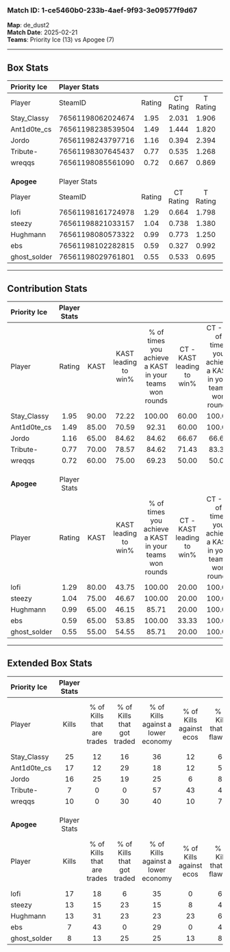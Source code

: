 ### Match ID: 1-ce5460b0-233b-4aef-9f93-3e09577f9d67  
**Map**: de_dust2  
**Match Date**: 2025-02-21  
**Teams**: Priority Ice (13) vs Apogee (7)  

---  

## Box Stats  

| **Priority Ice** | Player Stats      |        |           |          |       |       |       |         |        |      |     |
| :- | :- | :-: | :-: | :-: | :-: | :-: | :-: | :-: | :-: | :-: | :-: |
| Player           | SteamID           | Rating | CT Rating | T Rating | KAST  |  ADR  | Kills | Assists | Deaths | K/D  | HS% |
| Stay_Classy      | 76561198062024674 |  1.95  |   2.031   |  1.906   | 90.00 | 111.8 |  25   |    1    |   8    | 3.13 | 44  |
| Ant1d0te_cs      | 76561198238539504 |  1.49  |   1.444   |  1.820   | 85.00 | 111.8 |  17   |   12    |   13   | 1.31 | 58  |
| Jordo            | 76561198243797716 |  1.16  |   0.394   |  2.394   | 65.00 | 75.7  |  16   |    3    |   12   | 1.33 | 31  |
| Tribute-         | 76561198307645437 |  0.77  |   0.535   |  1.268   | 70.00 | 52.6  |   7   |    5    |   11   | 0.64 | 28  |
| wreqqs           | 76561198085561090 |  0.72  |   0.667   |  0.869   | 60.00 | 47.7  |  10   |    2    |   14   | 0.71 | 30  |
|                  |                   |        |           |          |       |       |       |         |        |      |     |
|                  |                   |        |           |          |       |       |       |         |        |      |     |
|                  |                   |        |           |          |       |       |       |         |        |      |     |
| **Apogee**       | Player Stats      |        |           |          |       |       |       |         |        |      |     |
| Player           | SteamID           | Rating | CT Rating | T Rating | KAST  |  ADR  | Kills | Assists | Deaths | K/D  | HS% |
| lofi             | 76561198161724978 |  1.29  |   0.664   |  1.798   | 80.00 | 82.4  |  17   |    4    |   14   | 1.21 | 70  |
| steezy           | 76561198821033157 |  1.04  |   0.738   |  1.380   | 75.00 | 77.4  |  13   |    5    |   15   | 0.87 | 30  |
| Hughmann         | 76561198080573322 |  0.99  |   0.773   |  1.250   | 65.00 | 84.3  |  13   |    4    |   15   | 0.87 | 69  |
| ebs              | 76561198102282815 |  0.59  |   0.327   |  0.992   | 65.00 | 48.6  |   7   |    5    |   16   | 0.44 | 57  |
| ghost_solder     | 76561198029761801 |  0.55  |   0.533   |  0.695   | 55.00 | 41.1  |   8   |    2    |   15   | 0.53 | 50  |
---  

## Contribution Stats  

| **Priority Ice** | Player Stats |       |                      |                                                        |                           |                                                             |                          |                                                            |
| :- | :-: | :-: | :-: | :-: | :-: | :-: | :-: | :-: |
| Player           |    Rating    | KAST  | KAST leading to win% | % of times you achieve a KAST in your teams won rounds | CT - KAST leading to win% | CT - % of times you achieve a KAST in your teams won rounds | T - KAST leading to win% | T - % of times you achieve a KAST in your teams won rounds |
| Stay_Classy      |     1.95     | 90.00 |        72.22         |                         100.00                         |           60.00           |                           100.00                            |          87.50           |                           100.00                           |
| Ant1d0te_cs      |     1.49     | 85.00 |        70.59         |                         92.31                          |           60.00           |                           100.00                            |          85.71           |                           85.71                            |
| Jordo            |     1.16     | 65.00 |        84.62         |                         84.62                          |           66.67           |                            66.67                            |          100.00          |                           100.00                           |
| Tribute-         |     0.77     | 70.00 |        78.57         |                         84.62                          |           71.43           |                            83.33                            |          85.71           |                           85.71                            |
| wreqqs           |     0.72     | 60.00 |        75.00         |                         69.23                          |           50.00           |                            50.00                            |          100.00          |                           85.71                            |
|                  |              |       |                      |                                                        |                           |                                                             |                          |                                                            |
|                  |              |       |                      |                                                        |                           |                                                             |                          |                                                            |
|                  |              |       |                      |                                                        |                           |                                                             |                          |                                                            |
| **Apogee**       | Player Stats |       |                      |                                                        |                           |                                                             |                          |                                                            |
| Player           |    Rating    | KAST  | KAST leading to win% | % of times you achieve a KAST in your teams won rounds | CT - KAST leading to win% | CT - % of times you achieve a KAST in your teams won rounds | T - KAST leading to win% | T - % of times you achieve a KAST in your teams won rounds |
| lofi             |     1.29     | 80.00 |        43.75         |                         100.00                         |           20.00           |                           100.00                            |          54.55           |                           100.00                           |
| steezy           |     1.04     | 75.00 |        46.67         |                         100.00                         |           20.00           |                           100.00                            |          60.00           |                           100.00                           |
| Hughmann         |     0.99     | 65.00 |        46.15         |                         85.71                          |           20.00           |                           100.00                            |          62.50           |                           83.33                            |
| ebs              |     0.59     | 65.00 |        53.85         |                         100.00                         |           33.33           |                           100.00                            |          60.00           |                           100.00                           |
| ghost_solder     |     0.55     | 55.00 |        54.55         |                         85.71                          |           20.00           |                           100.00                            |          83.33           |                           83.33                            |
---  

## Extended Box Stats  

| **Priority Ice** | Player Stats |                            |                            |                                    |                         |                              |                                 |        |                             |                                     |                          |                               |                            |
| :- | :-: | :-: | :-: | :-: | :-: | :-: | :-: | :-: | :-: | :-: | :-: | :-: | :-: |
| Player           |    Kills     | % of Kills that are trades | % of Kills that got traded | % of Kills against a lower economy | % of Kills against ecos | % of Kills that are flawless | % of Kills that are close duels | Deaths | % of Deaths that get traded | % of Deaths against a lower economy | % of Deaths against ecos | % of Deaths that are flawless | % of Deaths that are close |
| Stay_Classy      |      25      |             12             |             16             |                 36                 |           12            |              64              |                8                |   8    |             13              |                  0                  |            0             |              63               |             25             |
| Ant1d0te_cs      |      17      |             12             |             29             |                 18                 |           12            |              53              |                0                |   13   |             31              |                 23                  |            0             |              46               |             15             |
| Jordo            |      16      |             25             |             19             |                 25                 |            6            |              88              |                0                |   12   |              8              |                  8                  |            0             |              42               |             8              |
| Tribute-         |      7       |             0              |             0              |                 57                 |           43            |              43              |                0                |   11   |             18              |                 18                  |            0             |              64               |             0              |
| wreqqs           |      10      |             0              |             30             |                 40                 |           10            |              70              |                0                |   14   |              7              |                  7                  |            0             |              93               |             0              |
|                  |              |                            |                            |                                    |                         |                              |                                 |        |                             |                                     |                          |                               |                            |
|                  |              |                            |                            |                                    |                         |                              |                                 |        |                             |                                     |                          |                               |                            |
|                  |              |                            |                            |                                    |                         |                              |                                 |        |                             |                                     |                          |                               |                            |
| **Apogee**       | Player Stats |                            |                            |                                    |                         |                              |                                 |        |                             |                                     |                          |                               |                            |
| Player           |    Kills     | % of Kills that are trades | % of Kills that got traded | % of Kills against a lower economy | % of Kills against ecos | % of Kills that are flawless | % of Kills that are close duels | Deaths | % of Deaths that get traded | % of Deaths against a lower economy | % of Deaths against ecos | % of Deaths that are flawless | % of Deaths that are close |
| lofi             |      17      |             18             |             6              |                 35                 |            0            |              65              |                6                |   14   |             14              |                 14                  |            7             |              64               |             0              |
| steezy           |      13      |             15             |             23             |                 15                 |            8            |              46              |               15                |   15   |             20              |                  7                  |            0             |              60               |             7              |
| Hughmann         |      13      |             31             |             23             |                 23                 |           23            |              69              |                0                |   15   |             13              |                 13                  |            0             |              67               |             0              |
| ebs              |      7       |             43             |             0              |                 29                 |            0            |              43              |               14                |   16   |             31              |                  6                  |            0             |              56               |             6              |
| ghost_solder     |      8       |             13             |             25             |                 25                 |           13            |              88              |               13                |   15   |             20              |                 13                  |            0             |              80               |             0              |
